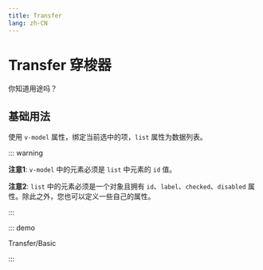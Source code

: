 ```yaml
---
title: Transfer
lang: zh-CN
---
```


# Transfer 穿梭器

你知道用途吗？

## 基础用法

使用 `v-model` 属性，绑定当前选中的项，`list` 属性为数据列表。

::: warning

**注意1**: `v-model` 中的元素必须是 `list` 中元素的 `id` 值。

**注意2**: `list` 中的元素必须是一个对象且拥有 `id`、`label`、`checked`、`disabled` 属性。除此之外，您也可以定义一些自己的属性。


:::

::: demo

Transfer/Basic

:::